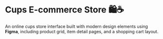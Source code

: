 # Cups E-commerce Store 🛍️☕

An online cups store interface built with modern design elements using **Figma**, including product grid, item detail pages, and a shopping cart layout.
